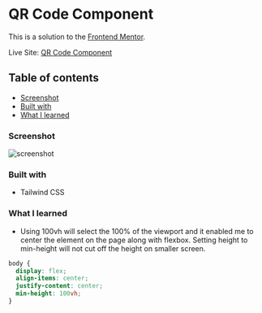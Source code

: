 # QR Code Component

This is a solution to the [Frontend Mentor](https://www.frontendmentor.io/solutions/css-css-flexbox-html-tBHfY8Pkwn).

Live Site: [QR Code Component](https://isushmoy.github.io/qr-code-component/)

## Table of contents

- [Screenshot](#screenshot)
- [Built with](#built-with)
- [What I learned](#what-i-learned)

### Screenshot

![screenshot](./images/screenshot.png)

### Built with

- Tailwind CSS

### What I learned

- Using 100vh will select the 100% of the viewport and it enabled me to center the element on the page along with flexbox. Setting height to min-height will not cut off the height on smaller screen.

```css
body {
  display: flex;
  align-items: center;
  justify-content: center;
  min-height: 100vh;
}

```
